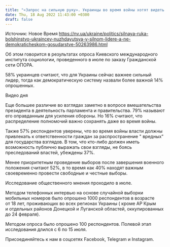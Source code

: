 ```yaml
---
title: "«Запрос на сильную руку». Украинцы во время войны хотят видеть сильного лидера, а не демократию — соцопрос"
date: Thu, 18 Aug 2022 11:43:00 +0300
draft: false
---
```

Источник: Новое Время https://nv.ua/ukraine/politics/silnaya-ruka-bolshinstvo-ukraincev-nuzhdayutsya-v-silnom-lidere-a-ne-demokraticheskom-gosudarstve-50263986.html


Об этом говорится в результатах опроса Киевского международного института социологии, проведенного в июле по заказу Гражданской сети ОПОРА.

58% украинцев считают, что для Украины сейчас важнее сильный лидер, тогда как демократическую систему назвали более важной 14% опрошенных.

 Видео дня   

Еще большее различие во взглядах заметно в вопросе вмешательства президента в деятельность парламента и правительства. 79% называют его оправданным для усиления обороны. Но 16% считают, что распределение полномочий важно сохранять даже во время войны.

Также 57% респондентов уверены, что во время войны власти должны привлекать к ответственности граждан за распространение " вредных" для государства взглядов. В том, что кто-либо должен иметь возможность публично выражать свои взгляды, не боясь преследований властей, убеждены 37%.

Менее приоритетным проведение выборов после завершения военного положения считают 52%, в то время как 40% находят важным своевременно провести свободные и честные выборы.

Исследование общественного мнения проходило в июле.

Методом телефонных интервью на основе случайной выборки мобильных номеров было опрошено 1000 респондентов в возрасте от 18 лет, проживающих во всех регионах Украины ( кроме АР Крым и отдельных районов Донецкой и Луганской областей, оккупированных до 24 февраля).

Методом опроса было опрошено 100 респондентов. Полевой этап исследования длился с 6 по 15 июля.

Присоединяйтесь к нам в соцсетях Facebook, Telegram и Instagram.
